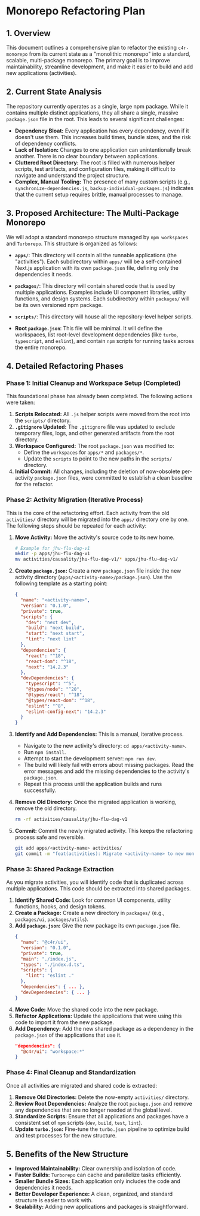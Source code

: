 # Monorepo Refactoring Plan

## 1. Overview

This document outlines a comprehensive plan to refactor the existing `c4r-monorepo` from its current state as a "monolithic monorepo" into a standard, scalable, multi-package monorepo. The primary goal is to improve maintainability, streamline development, and make it easier to build and add new applications (activities).

## 2. Current State Analysis

The repository currently operates as a single, large npm package. While it contains multiple distinct applications, they all share a single, massive `package.json` file in the root. This leads to several significant challenges:

- **Dependency Bloat:** Every application has every dependency, even if it doesn't use them. This increases build times, bundle sizes, and the risk of dependency conflicts.
- **Lack of Isolation:** Changes to one application can unintentionally break another. There is no clear boundary between applications.
- **Cluttered Root Directory:** The root is filled with numerous helper scripts, test artifacts, and configuration files, making it difficult to navigate and understand the project structure.
- **Complex, Manual Tooling:** The presence of many custom scripts (e.g., `synchronize-dependencies.js`, `backup-individual-packages.js`) indicates that the current setup requires brittle, manual processes to manage.

## 3. Proposed Architecture: The Multi-Package Monorepo

We will adopt a standard monorepo structure managed by `npm workspaces` and `Turborepo`. This structure is organized as follows:

- **`apps/`**: This directory will contain all the runnable applications (the "activities"). Each subdirectory within `apps/` will be a self-contained Next.js application with its own `package.json` file, defining only the dependencies it needs.

- **`packages/`**: This directory will contain shared code that is used by multiple applications. Examples include UI component libraries, utility functions, and design systems. Each subdirectory within `packages/` will be its own versioned npm package.

- **`scripts/`**: This directory will house all the repository-level helper scripts.

- **Root `package.json`**: This file will be minimal. It will define the workspaces, list root-level development dependencies (like `turbo`, `typescript`, and `eslint`), and contain `npm` scripts for running tasks across the entire monorepo.

## 4. Detailed Refactoring Phases

### Phase 1: Initial Cleanup and Workspace Setup (Completed)

This foundational phase has already been completed. The following actions were taken:

1.  **Scripts Relocated:** All `.js` helper scripts were moved from the root into the `scripts/` directory.
2.  **`.gitignore` Updated:** The `.gitignore` file was updated to exclude temporary files, logs, and other generated artifacts from the root directory.
3.  **Workspace Configured:** The root `package.json` was modified to:
    -   Define the `workspaces` for `apps/*` and `packages/*`.
    -   Update the `scripts` to point to the new paths in the `scripts/` directory.
4.  **Initial Commit:** All changes, including the deletion of now-obsolete per-activity `package.json` files, were committed to establish a clean baseline for the refactor.

### Phase 2: Activity Migration (Iterative Process)

This is the core of the refactoring effort. Each activity from the old `activities/` directory will be migrated into the `apps/` directory one by one. The following steps should be repeated for each activity:

1.  **Move Activity:** Move the activity's source code to its new home.
    ```bash
    # Example for jhu-flu-dag-v1
    mkdir -p apps/jhu-flu-dag-v1
    mv activities/causality/jhu-flu-dag-v1/* apps/jhu-flu-dag-v1/
    ```

2.  **Create `package.json`:** Create a new `package.json` file inside the new activity directory (`apps/<activity-name>/package.json`). Use the following template as a starting point:

    ```json
    {
      "name": "<activity-name>",
      "version": "0.1.0",
      "private": true,
      "scripts": {
        "dev": "next dev",
        "build": "next build",
        "start": "next start",
        "lint": "next lint"
      },
      "dependencies": {
        "react": "^18",
        "react-dom": "^18",
        "next": "14.2.3"
      },
      "devDependencies": {
        "typescript": "^5",
        "@types/node": "^20",
        "@types/react": "^18",
        "@types/react-dom": "^18",
        "eslint": "^8",
        "eslint-config-next": "14.2.3"
      }
    }
    ```

3.  **Identify and Add Dependencies:** This is a manual, iterative process.
    -   Navigate to the new activity's directory: `cd apps/<activity-name>`.
    -   Run `npm install`.
    -   Attempt to start the development server: `npm run dev`.
    -   The build will likely fail with errors about missing packages. Read the error messages and add the missing dependencies to the activity's `package.json`.
    -   Repeat this process until the application builds and runs successfully.

4.  **Remove Old Directory:** Once the migrated application is working, remove the old directory.
    ```bash
    rm -rf activities/causality/jhu-flu-dag-v1
    ```

5.  **Commit:** Commit the newly migrated activity. This keeps the refactoring process safe and reversible.
    ```bash
    git add apps/<activity-name> activities/
    git commit -m "feat(activities): Migrate <activity-name> to new monorepo structure"
    ```

### Phase 3: Shared Package Extraction

As you migrate activities, you will identify code that is duplicated across multiple applications. This code should be extracted into shared packages.

1.  **Identify Shared Code:** Look for common UI components, utility functions, hooks, and design tokens.
2.  **Create a Package:** Create a new directory in `packages/` (e.g., `packages/ui`, `packages/utils`).
3.  **Add `package.json`:** Give the new package its own `package.json` file.
    ```json
    {
      "name": "@c4r/ui",
      "version": "0.1.0",
      "private": true,
      "main": "./index.js",
      "types": "./index.d.ts",
      "scripts": {
        "lint": "eslint ."
      },
      "dependencies": { ... },
      "devDependencies": { ... }
    }
    ```
4.  **Move Code:** Move the shared code into the new package.
5.  **Refactor Applications:** Update the applications that were using this code to import it from the new package.
6.  **Add Dependency:** Add the new shared package as a dependency in the `package.json` of the applications that use it.
    ```json
    "dependencies": {
      "@c4r/ui": "workspace:*"
    }
    ```

### Phase 4: Final Cleanup and Standardization

Once all activities are migrated and shared code is extracted:

1.  **Remove Old Directories:** Delete the now-empty `activities/` directory.
2.  **Review Root Dependencies:** Analyze the root `package.json` and remove any dependencies that are no longer needed at the global level.
3.  **Standardize Scripts:** Ensure that all applications and packages have a consistent set of `npm` scripts (`dev`, `build`, `test`, `lint`).
4.  **Update `turbo.json`:** Fine-tune the `turbo.json` pipeline to optimize build and test processes for the new structure.

## 5. Benefits of the New Structure

- **Improved Maintainability:** Clear ownership and isolation of code.
- **Faster Builds:** `Turborepo` can cache and parallelize tasks efficiently.
- **Smaller Bundle Sizes:** Each application only includes the code and dependencies it needs.
- **Better Developer Experience:** A clean, organized, and standard structure is easier to work with.
- **Scalability:** Adding new applications and packages is straightforward.
